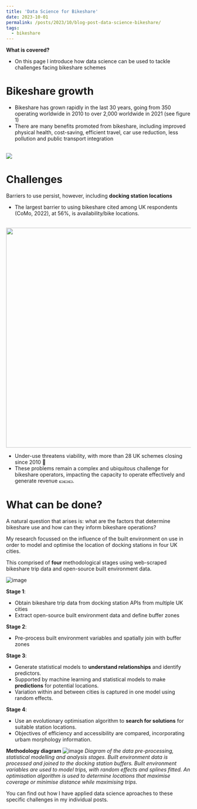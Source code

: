 ```yaml
---
title: 'Data Science for Bikeshare'
date: 2023-10-01
permalink: /posts/2023/10/blog-post-data-science-bikeshare/
tags:
  - bikeshare
---
```

**What is covered?**
- On this page I introduce how data science can be used to tackle challenges facing bikeshare schemes 

Bikeshare growth
===
- Bikeshare has grown rapidly in the last 30 years, going from 350 operating worldwide in 2010 to over 2,000 worldwide in 2021 (see figure 1)
- There are many benefits promoted from bikeshare, including improved physical health, cost-saving, efficient travel, car use reduction, less pollution and public transport integration

<br/><img src='https://p91g.github.io/patrick-moore.github.io/images/2023-06-30 11_46_32-Microsoft Word - Meddin map mid-2022 report_FINAL.docx (2).png'>


Challenges
===
Barriers to use persist, however, including  **docking station locations**
- The largest barrier to using bikeshare cited among UK respondents (CoMo, 2022), at 56%, is availability/bike locations. 

<br/><img src='https://p91g.github.io/patrick-moore.github.io/images/find_bss.png' width='600' height='auto'>

- Under-use threatens viability, with more than 28 UK schemes closing since 2010 🚫
- These problems remain a complex and ubiquitous challenge for bikeshare operators, impacting the capacity to operate effectively and generate revenue 💷💷💷. 

What can be done?
===
A natural question that arises is: what are the factors that determine bikeshare use and how can they inform bikeshare operations?

My research focussed on the influence of the built environment on use in order to model and optimise the location of docking stations in four UK cities. 

This comprised of **four** methodological stages using web-scraped bikeshare trip data and open-source built environment data.

![image](https://github.com/p91g/patrick-moore.github.io/assets/93223269/0ebd4b83-a38c-4601-8e3f-2891071d0ff5)

**Stage 1**:
- Obtain bikeshare trip data from docking station APIs from multiple UK cities
- Extract open-source built environment data and define buffer zones

**Stage 2**:
- Pre-process built environment variables and spatially join with buffer zones

**Stage 3**:
- Generate statistical models to **understand relationships** and identify predictors.
- Supported by machine learning and statistical models to make **predictions** for potential locations.
- Variation within and between cities is captured in one model using random effects. 

**Stage 4**:
- Use an evolutionary optimisation algorithm to **search for solutions** for suitable station locations.
- Objectives of efficiency and accessibility are compared, incorporating urbam morphology information. 

**Methodology diagram**
![image](https://github.com/p91g/patrick-moore.github.io/assets/93223269/a1cc1183-8aee-4fda-ae0f-1a6ca3d5b3d9)
_Diagram of the data pre-processing, statistical modelling and analysis stages. Built environment data is processed and joined to the docking station buffers. Built environment variables are used to model trips, with random effects and splines fitted. An optimisation algorithm is used to determine locations that maximise coverage or minimise distance while maximising trips._


You can find out how I have applied data science aproaches to these specific challenges in my individual posts. 
